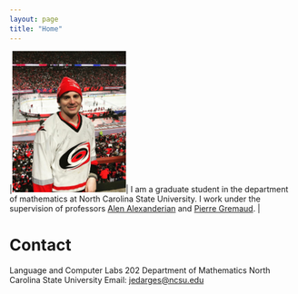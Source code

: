 ```yaml
---
layout: page
title: "Home"
---
```


|<img src="assets/FGCS7881-1233x1536.jpg" alt="pic" width="200"/>| I am a graduate student in the department of mathematics at North Carolina State University. I work under the supervision of professors [Alen Alexanderian](https://aalexan3.math.ncsu.edu/) and [Pierre Gremaud](https://gremaud.wordpress.ncsu.edu/). |

# Contact
Language and Computer Labs 202
Department of Mathematics
North Carolina State University
Email: jedarges@ncsu.edu
